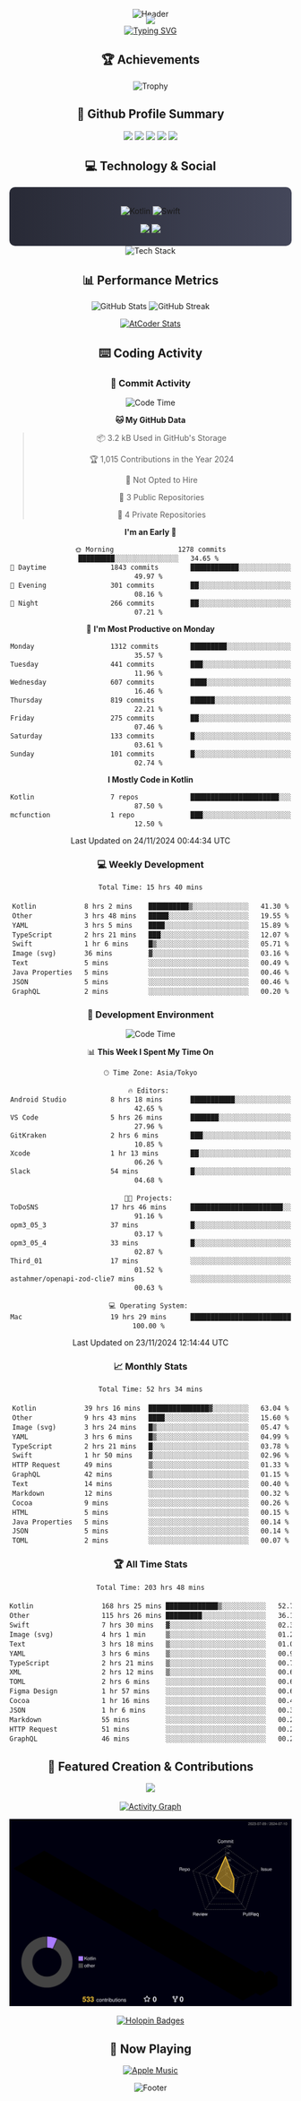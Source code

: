 <div align="center">
  
![Header](https://capsule-render.vercel.app/api?type=waving&color=gradient&customColorList=12&height=300&section=header&text=Welcome%20to%20Batapii's%20Universe&fontSize=50&animation=fadeIn&fontAlignY=40&desc=Android%20Developer%20|%20Kotlin%20LOVE%20)

<div style="margin-top: -20px;">
  <img src="https://readme-typing-svg.herokuapp.com/?lines=Crafting+Android+Experiences;Building+Tomorrow's+Apps+Today;Always+Learning,+Always+Growing&font=Fira%20Code&center=true&width=440&height=45&color=f75c7e&vCenter=true&size=22&pause=1000">
</div>

<a href="https://git.io/typing-svg">
  <img src="https://readme-typing-svg.demolab.com?font=Fira+Code&weight=600&size=28&duration=4000&pause=1000&center=true&vCenter=true&width=800&lines=Hey+there!+I'm+Batapii+%F0%9F%91%8B;Android+Developer+from+Japan+%F0%9F%87%AF%F0%9F%87%B5" alt="Typing SVG" />
</a>

## 🏆 Achievements

![Trophy](https://github-profile-trophy.vercel.app/?username=batapii&theme=onestar&no-frame=true&no-bg=true&column=8&rank=SSS,SS,S,AAA,AA,A,B,C&margin-w=10&margin-h=10)

## 🎯 Github Profile Summary

<div align="center">
  <img src="http://github-profile-summary-cards.vercel.app/api/cards/profile-details?username=batapii&theme=radical" />
  <img src="http://github-profile-summary-cards.vercel.app/api/cards/repos-per-language?username=batapii&theme=radical" />
  <img src="http://github-profile-summary-cards.vercel.app/api/cards/most-commit-language?username=batapii&theme=radical" />
  <img src="http://github-profile-summary-cards.vercel.app/api/cards/stats?username=batapii&theme=radical" />
  <img src="http://github-profile-summary-cards.vercel.app/api/cards/productive-time?username=batapii&theme=radical" />
</div>

## 💻 Technology & Social

<div align="center" style="background: linear-gradient(to right, #282A36, #44475A); padding: 20px; border-radius: 10px;">

![Kotlin](https://img.shields.io/badge/Kotlin-98.3%25-0095D5?style=for-the-badge&logo=kotlin&logoColor=white&labelColor=282A36)
![Swift](https://img.shields.io/badge/Swift-1.7%25-FA7343?style=for-the-badge&logo=swift&logoColor=white&labelColor=282A36)

<div style="margin-top: 15px">
<a href="https://github.com/batapii"><img src="https://img.shields.io/github/followers/batapii?style=for-the-badge&logo=github&label=Follow&color=ff6e96&labelColor=282A36"/></a>
<a href="https://twitter.com/batapii3939"><img src="https://img.shields.io/twitter/follow/batapii?style=for-the-badge&logo=twitter&color=1DA1F2&labelColor=282A36&label=Follow"/></a>
</div>

</div>

<div align="center">
<img src="https://github-readme-tech-stack.vercel.app/api/cards?title=Tech+Stack&align=center&titleAlign=center&fontSize=20&lineHeight=10&lineCount=4&theme=github_dark&width=800&bg=%230D1117&badge=%23161B22&border=%2321262D&titleColor=%2358A6FF&line1=kotlin%2Ckotlin%2C0095D5%3Bandroid%2Candroid%2C00ff00%3Bjetpackcompose%2Cjetpack%2C4285F4%3B&line2=swift%2Cswift%2CFA7343%3Bfirebase%2Cfirebase%2CFFCA28%3Bgithub%2Cgithub%2C181717%3B&line3=typescript%2Ctypescript%2C3178C6%3Bgraphql%2Cgraphql%2CE10098%3Bsupabase%2Csupabase%2C3FCF8E%3B&line4=gradle%2Cgradle%2C02303A%3Bgitkraken%2Cgitkraken%2C179287%3Bpostman%2Cpostman%2CFF6C37%3B" alt="Tech Stack" />
</div>

## 📊 Performance Metrics

<div align="center">

![GitHub Stats](https://github-readme-stats.vercel.app/api?username=batapii&show_icons=true&theme=radical&hide_border=true&bg_color=0D1117)
![GitHub Streak](https://github-readme-streak-stats.herokuapp.com/?user=batapii&theme=radical&hide_border=true&background=0D1117)

[![AtCoder Stats](https://atcoder-readme-stats.vercel.app/stats/batapii3939?theme=dark&show_history=5&width=495)](https://github.com/iwbc-mzk/atcoder-readme-stats)

</div>

## ⌨️ Coding Activity

### 🌟 Commit Activity
<!--START_SECTION:commit-stats-->
![Code Time](http://img.shields.io/badge/Code%20Time-319%20hrs%2056%20mins-blue)

**🐱 My GitHub Data** 

> 📦 3.2 kB Used in GitHub's Storage 
 > 
> 🏆 1,015 Contributions in the Year 2024
 > 
> 🚫 Not Opted to Hire
 > 
> 📜 3 Public Repositories 
 > 
> 🔑 4 Private Repositories 
 > 
**I'm an Early 🐤** 

```text
🌞 Morning                1278 commits        █████████░░░░░░░░░░░░░░░░   34.65 % 
🌆 Daytime                1843 commits        ████████████░░░░░░░░░░░░░   49.97 % 
🌃 Evening                301 commits         ██░░░░░░░░░░░░░░░░░░░░░░░   08.16 % 
🌙 Night                  266 commits         ██░░░░░░░░░░░░░░░░░░░░░░░   07.21 % 
```
📅 **I'm Most Productive on Monday** 

```text
Monday                   1312 commits        █████████░░░░░░░░░░░░░░░░   35.57 % 
Tuesday                  441 commits         ███░░░░░░░░░░░░░░░░░░░░░░   11.96 % 
Wednesday                607 commits         ████░░░░░░░░░░░░░░░░░░░░░   16.46 % 
Thursday                 819 commits         ██████░░░░░░░░░░░░░░░░░░░   22.21 % 
Friday                   275 commits         ██░░░░░░░░░░░░░░░░░░░░░░░   07.46 % 
Saturday                 133 commits         █░░░░░░░░░░░░░░░░░░░░░░░░   03.61 % 
Sunday                   101 commits         █░░░░░░░░░░░░░░░░░░░░░░░░   02.74 % 
```


**I Mostly Code in Kotlin** 

```text
Kotlin                   7 repos             ██████████████████████░░░   87.50 % 
mcfunction               1 repo              ███░░░░░░░░░░░░░░░░░░░░░░   12.50 % 
```




 Last Updated on 24/11/2024 00:44:34 UTC
<!--END_SECTION:commit-stats-->

### 💻 Weekly Development
<!--START_SECTION:wakatime-->

```txt
Total Time: 15 hrs 40 mins

Kotlin            8 hrs 2 mins    ██████████▒░░░░░░░░░░░░░░   41.30 %
Other             3 hrs 48 mins   █████░░░░░░░░░░░░░░░░░░░░   19.55 %
YAML              3 hrs 5 mins    ████░░░░░░░░░░░░░░░░░░░░░   15.89 %
TypeScript        2 hrs 21 mins   ███░░░░░░░░░░░░░░░░░░░░░░   12.07 %
Swift             1 hr 6 mins     █▒░░░░░░░░░░░░░░░░░░░░░░░   05.71 %
Image (svg)       36 mins         ▓░░░░░░░░░░░░░░░░░░░░░░░░   03.16 %
Text              5 mins          ░░░░░░░░░░░░░░░░░░░░░░░░░   00.49 %
Java Properties   5 mins          ░░░░░░░░░░░░░░░░░░░░░░░░░   00.46 %
JSON              5 mins          ░░░░░░░░░░░░░░░░░░░░░░░░░   00.46 %
GraphQL           2 mins          ░░░░░░░░░░░░░░░░░░░░░░░░░   00.20 %
```

<!--END_SECTION:wakatime-->

### 🔨 Development Environment
<!--START_SECTION:dev-stats-->
![Code Time](http://img.shields.io/badge/Code%20Time-319%20hrs%2056%20mins-blue)

📊 **This Week I Spent My Time On** 

```text
🕑︎ Time Zone: Asia/Tokyo

🔥 Editors: 
Android Studio           8 hrs 18 mins       ███████████░░░░░░░░░░░░░░   42.65 % 
VS Code                  5 hrs 26 mins       ███████░░░░░░░░░░░░░░░░░░   27.96 % 
GitKraken                2 hrs 6 mins        ███░░░░░░░░░░░░░░░░░░░░░░   10.85 % 
Xcode                    1 hr 13 mins        ██░░░░░░░░░░░░░░░░░░░░░░░   06.26 % 
Slack                    54 mins             █░░░░░░░░░░░░░░░░░░░░░░░░   04.68 % 

🐱‍💻 Projects: 
ToDoSNS                  17 hrs 46 mins      ███████████████████████░░   91.16 % 
opm3_05_3                37 mins             █░░░░░░░░░░░░░░░░░░░░░░░░   03.17 % 
opm3_05_4                33 mins             █░░░░░░░░░░░░░░░░░░░░░░░░   02.87 % 
Third_01                 17 mins             ░░░░░░░░░░░░░░░░░░░░░░░░░   01.52 % 
astahmer/openapi-zod-clie7 mins              ░░░░░░░░░░░░░░░░░░░░░░░░░   00.63 % 

💻 Operating System: 
Mac                      19 hrs 29 mins      █████████████████████████   100.00 % 
```


 Last Updated on 23/11/2024 12:14:44 UTC
<!--END_SECTION:dev-stats-->

### 📈 Monthly Stats
<!--START_SECTION:wakamonth-->

```txt
Total Time: 52 hrs 34 mins

Kotlin            39 hrs 16 mins  ███████████████▓░░░░░░░░░   63.04 %
Other             9 hrs 43 mins   ████░░░░░░░░░░░░░░░░░░░░░   15.60 %
Image (svg)       3 hrs 24 mins   █▒░░░░░░░░░░░░░░░░░░░░░░░   05.47 %
YAML              3 hrs 6 mins    █▒░░░░░░░░░░░░░░░░░░░░░░░   04.99 %
TypeScript        2 hrs 21 mins   █░░░░░░░░░░░░░░░░░░░░░░░░   03.78 %
Swift             1 hr 50 mins    ▓░░░░░░░░░░░░░░░░░░░░░░░░   02.96 %
HTTP Request      49 mins         ▒░░░░░░░░░░░░░░░░░░░░░░░░   01.33 %
GraphQL           42 mins         ▒░░░░░░░░░░░░░░░░░░░░░░░░   01.15 %
Text              14 mins         ░░░░░░░░░░░░░░░░░░░░░░░░░   00.40 %
Markdown          12 mins         ░░░░░░░░░░░░░░░░░░░░░░░░░   00.32 %
Cocoa             9 mins          ░░░░░░░░░░░░░░░░░░░░░░░░░   00.26 %
HTML              5 mins          ░░░░░░░░░░░░░░░░░░░░░░░░░   00.15 %
Java Properties   5 mins          ░░░░░░░░░░░░░░░░░░░░░░░░░   00.14 %
JSON              5 mins          ░░░░░░░░░░░░░░░░░░░░░░░░░   00.14 %
TOML              2 mins          ░░░░░░░░░░░░░░░░░░░░░░░░░   00.07 %
```

<!--END_SECTION:wakamonth-->

### 🏆 All Time Stats
<!--START_SECTION:wakaalltime-->

```txt
Total Time: 203 hrs 48 mins

Kotlin                 168 hrs 25 mins █████████████▒░░░░░░░░░░░   52.76 %
Other                  115 hrs 26 mins █████████░░░░░░░░░░░░░░░░   36.16 %
Swift                  7 hrs 30 mins   ▓░░░░░░░░░░░░░░░░░░░░░░░░   02.35 %
Image (svg)            4 hrs 1 min     ▒░░░░░░░░░░░░░░░░░░░░░░░░   01.26 %
Text                   3 hrs 18 mins   ▒░░░░░░░░░░░░░░░░░░░░░░░░   01.04 %
YAML                   3 hrs 6 mins    ▒░░░░░░░░░░░░░░░░░░░░░░░░   00.98 %
TypeScript             2 hrs 21 mins   ▒░░░░░░░░░░░░░░░░░░░░░░░░   00.74 %
XML                    2 hrs 12 mins   ▒░░░░░░░░░░░░░░░░░░░░░░░░   00.69 %
TOML                   2 hrs 6 mins    ░░░░░░░░░░░░░░░░░░░░░░░░░   00.66 %
Figma Design           1 hr 57 mins    ░░░░░░░░░░░░░░░░░░░░░░░░░   00.61 %
Cocoa                  1 hr 16 mins    ░░░░░░░░░░░░░░░░░░░░░░░░░   00.40 %
JSON                   1 hr 6 mins     ░░░░░░░░░░░░░░░░░░░░░░░░░   00.35 %
Markdown               55 mins         ░░░░░░░░░░░░░░░░░░░░░░░░░   00.29 %
HTTP Request           51 mins         ░░░░░░░░░░░░░░░░░░░░░░░░░   00.27 %
GraphQL                46 mins         ░░░░░░░░░░░░░░░░░░░░░░░░░   00.24 %
```

<!--END_SECTION:wakaalltime-->


## 🌟 Featured Creation & Contributions

<div align="center">
  <a href="https://github.com/batapii/ToDoSNS">
    <img src="https://github-readme-stats.vercel.app/api/pin/?username=batapii&repo=ToDoSNS&theme=radical&hide_border=true&bg_color=0D1117" />
  </a>

[![Activity Graph](https://github-readme-activity-graph.vercel.app/graph?username=batapii&custom_title=Contribution%20Graph&hide_border=true&theme=radical&bg_color=0D1117)](https://github.com/ashutosh00710/github-readme-activity-graph)

![3D Contrib](./profile-3d-contrib/profile-night-rainbow.svg)

[![Holopin Badges](https://holopin.me/batapii)](https://holopin.io/@batapii)

</div>

## 🎵 Now Playing

<div align="center">
  
[![Apple Music](https://music-profile.rayriffy.com/theme/dark.svg?uid=001005.6598667d2ffd4a10a4f429edd0ba24c4.1156)](https://github.com/rayriffy/apple-music-github-profile)

</div>

![Footer](https://capsule-render.vercel.app/api?type=waving&color=gradient&customColorList=12&height=100&section=footer)

</div>
